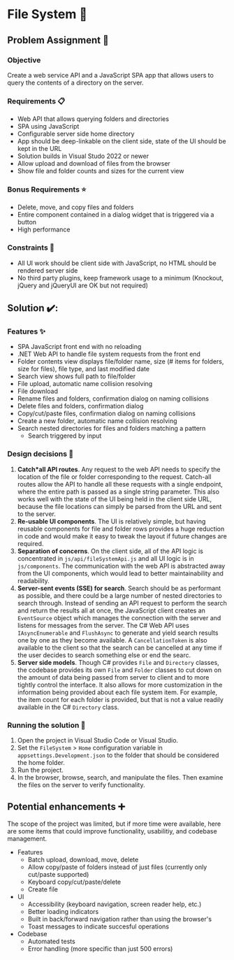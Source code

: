 # File System :file_folder:
## Problem Assignment :pencil:
### Objective 
Create a web service API and a JavaScript SPA app that allows users to query the contents of a directory on the server.

### Requirements :clipboard:
* Web API that allows querying folders and directories
* SPA using JavaScript
* Configurable server side home directory
* App should be deep-linkable on the client side, state of the UI should be kept in the URL
* Solution builds in Visual Studo 2022 or newer
* Allow upload and download of files from the browser
* Show file and folder counts and sizes for the current view

### Bonus Requirements :star:
* Delete, move, and copy files and folders
* Entire component contained in a dialog widget that is triggered via a button
* High performance

### Constraints :no_entry_sign:
* All UI work should be client side with JavaScript, no HTML should be rendered server side
* No third party plugins, keep framework usage to a minimum (Knockout, jQuery and jQueryUI are OK but not required)

## Solution ✔️:
### Features :sparkles:
* SPA JavaScript front end with no reloading
* .NET Web API to handle file system requests from the front end
* Folder contents view displays file/folder name, size (# items for folders, size for files), file type, and last modified date
* Search view shows full path to file/folder
* File upload, automatic name collision resolving
* File download
* Rename files and folders, confirmation dialog on naming collisions
* Delete files and folders, confirmation dialog
* Copy/cut/paste files, confirmation dialog on naming collisions
* Create a new folder, automatic name collision resolving
* Search nested directories for files and folders matching a pattern
    * Search triggered by input

### Design decisions :brain:
1. **Catch*all API routes**. Any request to the web API needs to specify the location of the file or folder corresponding to the request. Catch-all routes allow the API to handle all these requests with a single endpoint, where the entire path is passed as a single string parameter. This also works well with the state of the UI being held in the client side URL, because the file locations can simply be parsed from the URL and sent to the server.
1. **Re-usable UI components**. The UI is relatively simple, but having reusable components for file and folder rows provides a huge reduction in code and would make it easy to tweak the layout if future changes are required.
1. **Separation of concerns**. On the client side, all of the API logic is concentrated in `js/api/fileSystemApi.js` and all UI logic is in `js/components`. The communication with the web API is abstracted away from the UI components, which would lead to better maintainability and readability.
1. **Server-sent events (SSE) for search**. Search should be as performant as possible, and there could be a large number of nested directories to search through. Instead of sending an API request to perform the search and return the results all at once, the JavaScript client creates an `EventSource` object which manages the connection with the server and listens for messages from the server. The C# Web API uses `IAsyncEnumerable` and `FlushAsync` to generate and yield search results one by one as they become available. A `CancellationToken` is also available to the client so that the search can be cancelled at any time if the user decides to search something else or end the searc.
1. **Server side models**. Though C# provides `File` and `Directory` classes, the codebase provides its own `File` and `Folder` classes to cut down on the amount of data being passed from server to client and to more tightly control the interface. It also allows for more customization in the information being provided about each file system item. For example, the item count for each folder is provided, but that is not a value readily available in the C# `Directory` class.

### Running the solution :rocket:
1. Open the project in Visual Studio Code or Visual Studio.
1. Set the `FileSystem` > `Home` configuration variable in `appsettings.Development.json` to the folder that should be considered the home folder.
1. Run the project.
1. In the browser, browse, search, and manipulate the files. Then examine the files on the server to verify functionality.

## Potential enhancements :heavy_plus_sign:
The scope of the project was limited, but if more time were available, here are some items that could improve functionality, usabilitiy, and codebase management.
* Features 
    * Batch upload, download, move, delete
    * Allow copy/paste of folders instead of just files (currently only cut/paste supported)
    * Keyboard copy/cut/paste/delete
    * Create file
* UI
    * Accessibility (keyboard navigation, screen reader help, etc.)
    * Better loading indicators
    * Built in back/forward navigation rather than using the browser's 
    * Toast messages to indicate succesful operations
* Codebase
    * Automated tests
    * Error handling (more specific than just 500 errors)
